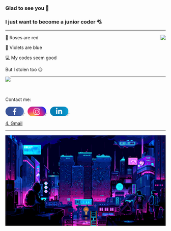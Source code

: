 ### Glad to see you :smiling_face_with_three_hearts:
### I just want to become a junior coder :cupid:
---

<img align="right" src="https://github-readme-stats.vercel.app/api?username=dtrbinh&show_icons=true&theme=merko" />

🌹 Roses are red

🌷 Violets are blue

💻 My codes seem good

But I stolen too 😥


<img align="left" src="https://github-readme-stats-anuraghazra1.vercel.app/api/top-langs/?username=dtrbinh&theme=gruvbox&langs_count=10&hide=shell,pug,ejs,scss,powershell,batchfile,RTF,text,txt,pascal,php,C,python,typescript" />

---
<br></br>

<p align="left">
  Contact me: 
</p>

  <a href="https://www.facebook.com/dtrbinh/" target="_blank">
    <img align="center" width="58px" height="30px" src="https://github.com/dtrbinh/dtrbinh/blob/main/img/Facebook.png" />
  </a> &nbsp
 
  <a href="https://www.instagram.com/dtr.binh/" target="_blank">
    <img align="center" width="58px" height="30px" src="https://github.com/dtrbinh/dtrbinh/blob/main/img/Instagram.png" />
  </a> &nbsp
 
  <a href="https://www.linkedin.com/in/%C4%91%E1%BB%97-tr%E1%BA%A7n-b%C3%ACnh-419665215/" target="_blank">
    <img align="center" width="58px" height="30px" src="https://github.com/dtrbinh/dtrbinh/blob/main/img/LinkedIn.png" />
  </a> &nbsp

  <a href="dotranbinhqng02@gmail.com/" target="_blank">4. Gmail</a> 
 
---
  

<img src="https://github.com/dtrbinh/dtrbinh/blob/main/img/9bc27292880429.5e569ff84e4d0.gif" />

